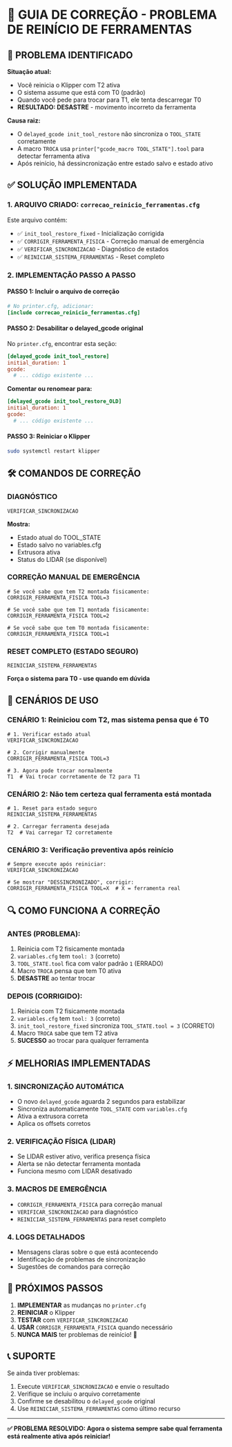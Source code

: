 # 🔧 GUIA DE CORREÇÃO - PROBLEMA DE REINÍCIO DE FERRAMENTAS

## 🚨 PROBLEMA IDENTIFICADO

**Situação atual:**
- Você reinicia o Klipper com T2 ativa
- O sistema assume que está com T0 (padrão)
- Quando você pede para trocar para T1, ele tenta descarregar T0
- **RESULTADO: DESASTRE** - movimento incorreto da ferramenta

**Causa raiz:**
- O `delayed_gcode init_tool_restore` não sincroniza o `TOOL_STATE` corretamente
- A macro `TROCA` usa `printer["gcode_macro TOOL_STATE"].tool` para detectar ferramenta ativa
- Após reinício, há dessincronização entre estado salvo e estado ativo

## ✅ SOLUÇÃO IMPLEMENTADA

### 1. **ARQUIVO CRIADO: `correcao_reinicio_ferramentas.cfg`**

Este arquivo contém:
- ✅ `init_tool_restore_fixed` - Inicialização corrigida
- ✅ `CORRIGIR_FERRAMENTA_FISICA` - Correção manual de emergência
- ✅ `VERIFICAR_SINCRONIZACAO` - Diagnóstico de estados
- ✅ `REINICIAR_SISTEMA_FERRAMENTAS` - Reset completo

### 2. **IMPLEMENTAÇÃO PASSO A PASSO**

#### **PASSO 1: Incluir o arquivo de correção**
```ini
# No printer.cfg, adicionar:
[include correcao_reinicio_ferramentas.cfg]
```

#### **PASSO 2: Desabilitar o delayed_gcode original**
No `printer.cfg`, encontrar esta seção:
```ini
[delayed_gcode init_tool_restore]
initial_duration: 1
gcode:
  # ... código existente ...
```

**Comentar ou renomear para:**
```ini
[delayed_gcode init_tool_restore_OLD]
initial_duration: 1
gcode:
  # ... código existente ...
```

#### **PASSO 3: Reiniciar o Klipper**
```bash
sudo systemctl restart klipper
```

## 🛠️ COMANDOS DE CORREÇÃO

### **DIAGNÓSTICO**
```gcode
VERIFICAR_SINCRONIZACAO
```
**Mostra:**
- Estado atual do TOOL_STATE
- Estado salvo no variables.cfg
- Extrusora ativa
- Status do LIDAR (se disponível)

### **CORREÇÃO MANUAL DE EMERGÊNCIA**
```gcode
# Se você sabe que tem T2 montada fisicamente:
CORRIGIR_FERRAMENTA_FISICA TOOL=3

# Se você sabe que tem T1 montada fisicamente:
CORRIGIR_FERRAMENTA_FISICA TOOL=2

# Se você sabe que tem T0 montada fisicamente:
CORRIGIR_FERRAMENTA_FISICA TOOL=1
```

### **RESET COMPLETO (ESTADO SEGURO)**
```gcode
REINICIAR_SISTEMA_FERRAMENTAS
```
**Força o sistema para T0 - use quando em dúvida**

## 🎯 CENÁRIOS DE USO

### **CENÁRIO 1: Reiniciou com T2, mas sistema pensa que é T0**
```gcode
# 1. Verificar estado atual
VERIFICAR_SINCRONIZACAO

# 2. Corrigir manualmente
CORRIGIR_FERRAMENTA_FISICA TOOL=3

# 3. Agora pode trocar normalmente
T1  # Vai trocar corretamente de T2 para T1
```

### **CENÁRIO 2: Não tem certeza qual ferramenta está montada**
```gcode
# 1. Reset para estado seguro
REINICIAR_SISTEMA_FERRAMENTAS

# 2. Carregar ferramenta desejada
T2  # Vai carregar T2 corretamente
```

### **CENÁRIO 3: Verificação preventiva após reinício**
```gcode
# Sempre execute após reiniciar:
VERIFICAR_SINCRONIZACAO

# Se mostrar "DESSINCRONIZADO", corrigir:
CORRIGIR_FERRAMENTA_FISICA TOOL=X  # X = ferramenta real
```

## 🔍 COMO FUNCIONA A CORREÇÃO

### **ANTES (PROBLEMA):**
1. Reinicia com T2 fisicamente montada
2. `variables.cfg` tem `tool: 3` (correto)
3. `TOOL_STATE.tool` fica com valor padrão `1` (ERRADO)
4. Macro `TROCA` pensa que tem T0 ativa
5. **DESASTRE** ao tentar trocar

### **DEPOIS (CORRIGIDO):**
1. Reinicia com T2 fisicamente montada
2. `variables.cfg` tem `tool: 3` (correto)
3. `init_tool_restore_fixed` sincroniza `TOOL_STATE.tool = 3` (CORRETO)
4. Macro `TROCA` sabe que tem T2 ativa
5. **SUCESSO** ao trocar para qualquer ferramenta

## ⚡ MELHORIAS IMPLEMENTADAS

### **1. SINCRONIZAÇÃO AUTOMÁTICA**
- O novo `delayed_gcode` aguarda 2 segundos para estabilizar
- Sincroniza automaticamente `TOOL_STATE` com `variables.cfg`
- Ativa a extrusora correta
- Aplica os offsets corretos

### **2. VERIFICAÇÃO FÍSICA (LIDAR)**
- Se LIDAR estiver ativo, verifica presença física
- Alerta se não detectar ferramenta montada
- Funciona mesmo com LIDAR desativado

### **3. MACROS DE EMERGÊNCIA**
- `CORRIGIR_FERRAMENTA_FISICA` para correção manual
- `VERIFICAR_SINCRONIZACAO` para diagnóstico
- `REINICIAR_SISTEMA_FERRAMENTAS` para reset completo

### **4. LOGS DETALHADOS**
- Mensagens claras sobre o que está acontecendo
- Identificação de problemas de sincronização
- Sugestões de comandos para correção

## 🚀 PRÓXIMOS PASSOS

1. **IMPLEMENTAR** as mudanças no `printer.cfg`
2. **REINICIAR** o Klipper
3. **TESTAR** com `VERIFICAR_SINCRONIZACAO`
4. **USAR** `CORRIGIR_FERRAMENTA_FISICA` quando necessário
5. **NUNCA MAIS** ter problemas de reinício! 🎉

## 📞 SUPORTE

Se ainda tiver problemas:
1. Execute `VERIFICAR_SINCRONIZACAO` e envie o resultado
2. Verifique se incluiu o arquivo corretamente
3. Confirme se desabilitou o `delayed_gcode` original
4. Use `REINICIAR_SISTEMA_FERRAMENTAS` como último recurso

---
**✅ PROBLEMA RESOLVIDO: Agora o sistema sempre sabe qual ferramenta está realmente ativa após reiniciar!**